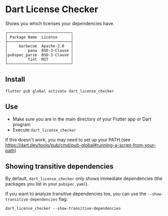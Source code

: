 # Dart License Checker

Shows you which licenses your dependencies have.

```
┌────────────────────────────┐
│ Package Name  License      │
├────────────────────────────┤
│     barbecue  Apache-2.0   │
│         pana  BSD-3-Clause │
│pubspec_parse  BSD-3-Clause │
│         tint  MIT          │
└────────────────────────────┘
```

## Install

`flutter pub global activate dart_license_checker`

## Use

- Make sure you are in the main directory of your Flutter app or Dart program
- Execute `dart_license_checker`

If this doesn't work, you may need to set up your PATH (see https://dart.dev/tools/pub/cmd/pub-global#running-a-script-from-your-path)

## Showing transitive dependencies

By default, `dart_license_checker` only shows immediate dependencies (the packages you list in your `pubspec.yaml`).

If you want to analyze transitive dependencies too, you can use the `--show-transitive-dependencies` flag:

`dart_license_checker --show-transitive-dependencies`
